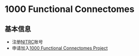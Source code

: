 # 1000 Functional Connectomes

## 基本信息

* 注册[NITRC](https://www.nitrc.org)账号
* 申请加入[1000 Functional Connectomes Project](https://www.nitrc.org/project/request.php?group_name=fcon_1000)
